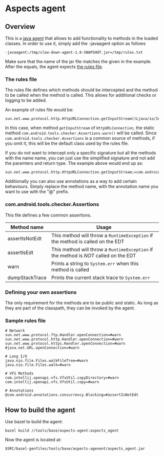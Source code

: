 Aspects agent
======

## Overview

This is a [java agent](https://docs.oracle.com/javase/10/docs/api/java/lang/instrument/package-summary.html) that allows to add functionality to methods in the loaded classes. In order to use it, simply add the -javaagent option as follows
```
-javaagent:/tmp/slow-down-agent-1.0-SNAPSHOT.jar=/tmp/rules.txt
```

Make sure that the name of the jar file matches the given in the example. After the equals, the agent expects [the rules file](#the-rules-file).

### The rules file
The rules file defines which methods should be intercepted and the method to be called when the method is called. This allows for additional checks or logging to be added.

An example of rules file would be:
```
sun.net.www.protocol.http.HttpURLConnection.getInputStream()Ljava/io/InputStream;=com.android.tools.checker.Assertions#warn
```

In this case, when method ```getInputStream``` of ```HttpURLConnection```, the static method ```com.android.tools.checker.Assertions.warn()``` will be called.
Since ```com.android.tools.checker.Assertions``` is a common source of methods, if you omit it, this will be the default class used by the rules file.

If you do not want to intercept only a specific signature but all the methods with the name name, you can just use the simplified signature and not add the paramters and return type. The example above would end up as:
```
sun.net.www.protocol.http.HttpURLConnection.getInputStream;=com.android.tools.checker.Assertions#warn
```

Additionally you can also use annotations as a way to add certain behaviours. Simply replace the method name, with the annotation name you want to use with the "@" prefix.

### com.android.tools.checker.Assertions
This file defines a few common assertions.

|Method name         |Usage                                   |
|--------------------|----------------------------------------|
|assertIsNotEdt      |This method will throw a ```RuntimeException``` if the method is called on the EDT|
|assertIsEdt      |This method will throw a ```RuntimeException``` if the method is *NOT* called on the EDT|
|warn                |Prints a string to ```System.err``` when this method is called|
|dumpStackTrace      |Prints the current stack trace to ```System.err```|

### Defining your own assertions
The only requirement for the methods are to be public and static. As long as they are part of the classpath, they can be invoked by the agent.

### Sample rules file
```
# Network
sun.net.www.protocol.ftp.Handler.openConnection=#warn
sun.net.www.protocol.http.Handler.openConnection=#warn
sun.net.www.protocol.https.Handler.openConnection=#warn
#java.net.URL.openConnection=#warn

# Long I/O
java.nio.file.Files.walkFileTree=#warn
java.nio.file.Files.walk=#warn

# VFS Methods
com.intellij.openapi.vfs.VfsUtil.copyDirectory=#warn
com.intellij.openapi.vfs.VfsUtil.copy=#warn

# Annotations
@com.android.annotations.concurrency.Blocking=#assertIsNotEdt
```

## How to build the agent

Use bazel to build the agent:

```
bazel build //tools/base/aspects-agent:aspects_agent
```

Now the agent is located at:

```
$SRC/bazel-genfiles/tools/base/aspects-agenent/aspects_agent.jar